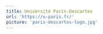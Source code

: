 ```yaml
---
title: Université Paris-Descartes
url: 'https://u-paris.fr/'
picture: 'paris-descartes-logo.jpg'
---
```

